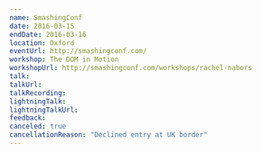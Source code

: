 ```yaml
---
name: SmashingConf
date: 2016-03-15
endDate: 2016-03-16
location: Oxford
eventUrl: http://smashingconf.com/
workshop: The DOM in Motion
workshopUrl: http://smashingconf.com/workshops/rachel-nabors
talk:
talkUrl:
talkRecording:
lightningTalk:
lightningTalkUrl:
feedback:
canceled: true
cancellationReason: "Declined entry at UK border"
---
```


